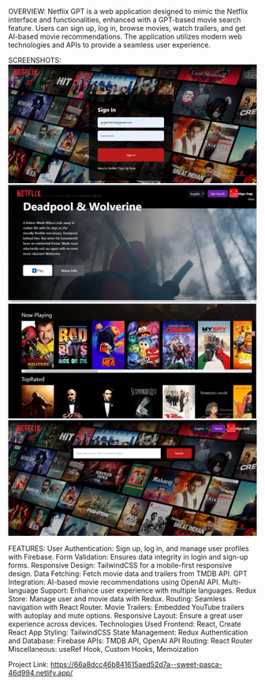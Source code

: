 OVERVIEW:
Netflix GPT is a web application designed to mimic the Netflix interface and functionalities, enhanced with a GPT-based movie search feature. Users can sign up, log in, browse movies, watch trailers, and get AI-based movie recommendations. The application utilizes modern web technologies and APIs to provide a seamless user experience.

SCREENSHOTS:
![Image Alt](https://github.com/yuvr0131/netflix-gpt1/blob/master/Screenshot%20(481).png?raw=true)
![Image Alt](https://github.com/yuvr0131/netflix-gpt1/blob/master/Screenshot%20(482).png?raw=true)
![Image Alt](https://github.com/yuvr0131/netflix-gpt1/blob/master/Screenshot%20(483).png?raw=true)
![Image Alt](https://github.com/yuvr0131/netflix-gpt1/blob/master/Screenshot%20(484).png?raw=true)

FEATURES:
User Authentication: Sign up, log in, and manage user profiles with Firebase.
Form Validation: Ensures data integrity in login and sign-up forms.
Responsive Design: TailwindCSS for a mobile-first responsive design.
Data Fetching: Fetch movie data and trailers from TMDB API.
GPT Integration: AI-based movie recommendations using OpenAI API.
Multi-language Support: Enhance user experience with multiple languages.
Redux Store: Manage user and movie data with Redux.
Routing: Seamless navigation with React Router.
Movie Trailers: Embedded YouTube trailers with autoplay and mute options.
Responsive Layout: Ensure a great user experience across devices.
Technologies Used
Frontend: React, Create React App
Styling: TailwindCSS
State Management: Redux
Authentication and Database: Firebase
APIs: TMDB API, OpenAI API
Routing: React Router
Miscellaneous: useRef Hook, Custom Hooks, Memoization





Project Link: https://66a8dcc46b841615aed52d7a--sweet-pasca-46d994.netlify.app/
